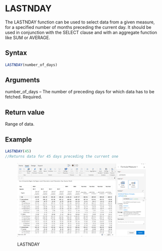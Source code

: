 # LASTNDAY

The LASTNDAY function can be used to select data from a given measure, for a specified number of months preceding the current day. It should be used in conjunction with the SELECT clause and with an aggregate function like SUM or AVERAGE.&#x20;

## Syntax

```javascript
LASTNDAY(number_of_days)
```

## Arguments

number\_of\_days – The number of preceding days for which data has to be fetched. Required.

## Return value

Range of data.

## Example

```javascript
LASTNDAY(45) 
//Returns data for 45 days preceding the current one
```

<figure><img src="../../.gitbook/assets/image (1) (1) (1) (1) (1) (1) (1) (1) (1) (1) (1) (1) (1) (1) (1) (1) (1) (1) (1) (1) (1) (1) (1) (1) (1) (1) (1) (1) (1) (1).png" alt=""><figcaption><p>LASTNDAY</p></figcaption></figure>
